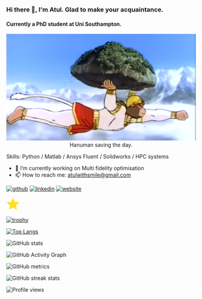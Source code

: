### Hi there 👋, I'm Atul. Glad to make your acquaintance. 
#### Currently a PhD student at Uni Southampton. 
<p align="center">

  <img src="https://github.com/Atulsingh92/Atulsingh92/blob/main/Hanuman.png">
  Hanuman saving the day.

</p>

Skills: Python / Matlab / Ansys Fluent / Solidworks / HPC systems

- 🔭 I’m currently working on Multi fidelity optimisation 
- 📫 How to reach me: atulwithsmile@gmail.com 


[<img src='https://cdn.jsdelivr.net/npm/simple-icons@3.0.1/icons/github.svg' alt='github' height='40'>](https://github.com/Atulsingh92)  [<img src='https://cdn.jsdelivr.net/npm/simple-icons@3.0.1/icons/linkedin.svg' alt='linkedin' height='40'>](https://www.linkedin.com/in/www.linkedin.com/in/atulwithsmile/)  [<img src='https://cdn.jsdelivr.net/npm/simple-icons@3.0.1/icons/icloud.svg' alt='website' height='40'>](https://indestruct.eu/esrs/)  

<a href='https://stars.github.com/'><img src='https://raw.githubusercontent.com/acervenky/animated-github-badges/master/assets/starbadge.gif' width='35' height='35'></a> 

[![trophy](https://github-profile-trophy.vercel.app/?username=Atulsingh92)](https://github.com/ryo-ma/github-profile-trophy)

[![Top Langs](https://github-readme-stats.vercel.app/api/top-langs/?username=Atulsingh92&layout=compact)](https://github.com/anuraghazra/github-readme-stats)

![GitHub stats](https://github-readme-stats.vercel.app/api?username=Atulsingh92&show_icons=true&theme=cobalt)  

![GitHub Activity Graph](https://activity-graph.herokuapp.com/graph?username=Atulsingh92)  

![GitHub metrics](https://metrics.lecoq.io/Atulsingh92)  

![GitHub streak stats](https://streak-stats.demolab.com/?user=Atulsingh92)  

![Profile views](https://gpvc.arturio.dev/Atulsingh92)  
